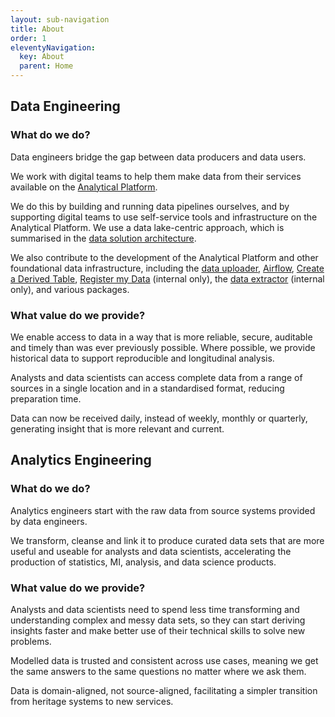 ```yaml
---
layout: sub-navigation
title: About
order: 1
eleventyNavigation:
  key: About
  parent: Home
---
```


## Data Engineering

### What do we do?

Data engineers bridge the gap between data producers and data users.

We work with digital teams to help them make data from their services available on the [Analytical Platform](https://user-guidance.analytical-platform.service.justice.gov.uk/index.html).

We do this by building and running data pipelines ourselves, and by supporting digital teams to use self-service tools and infrastructure on the Analytical Platform. We use a data lake-centric approach, which is summarised in the [data solution architecture](./data-architecture.md).

We also contribute to the development of the Analytical Platform and other foundational data infrastructure, including the [data uploader](https://user-guidance.analytical-platform.service.justice.gov.uk/tools/data-uploader/index.html), [Airflow](https://user-guidance.analytical-platform.service.justice.gov.uk/tools/airflow/index.html), [Create a Derived Table](https://user-guidance.analytical-platform.service.justice.gov.uk/tools/create-a-derived-table/index.html), [Register my Data](https://github.com/ministryofjustice/register-my-data) (internal only), the [data extractor](https://github.com/ministryofjustice/data-engineering-data-extractor) (internal only), and various packages.

### What value do we provide?

We enable access to data in a way that is more reliable, secure, auditable and timely than was ever previously possible. Where possible, we provide historical data to support reproducible and longitudinal analysis. 

Analysts and data scientists can access complete data from a range of sources in a single location and in a standardised format, reducing preparation time.

Data can now be received daily, instead of weekly, monthly or quarterly, generating insight that is more relevant and current.

## Analytics Engineering

### What do we do?

Analytics engineers start with the raw data from source systems provided by data engineers.

We transform, cleanse and link it to produce curated data sets that are more useful and useable for analysts and data scientists, accelerating the production of statistics, MI, analysis, and data science products.

### What value do we provide?

Analysts and data scientists need to spend less time transforming and understanding complex and messy data sets, so they can start deriving insights faster and make better use of their technical skills to solve new problems.

Modelled data is trusted and consistent across use cases, meaning we get the same answers to the same questions no matter where we ask them.

Data is domain-aligned, not source-aligned, facilitating a simpler transition from heritage systems to new services.
